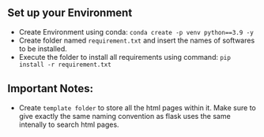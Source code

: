 ## Set up your Environment

* Create Environment using conda: `conda create -p venv python==3.9 -y`
* Create folder named `requirement.txt` and insert the names of softwares to be installed.
* Execute the folder to install all requirements using command: `pip install -r requirement.txt`

## Important Notes:
* Create `template folder` to store all the html pages within it. Make sure to give exactly the same naming convention as flask uses the same intenally to search html pages.

